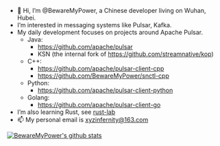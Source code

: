 - 👋 Hi, I’m @BewareMyPower, a Chinese developer living on Wuhan, Hubei.
- I’m interested in messaging systems like Pulsar, Kafka.
- My daily development focuses on projects around Apache Pulsar.
  - Java:
    - https://github.com/apache/pulsar
    - KSN (the internal fork of https://github.com/streamnative/kop)
  - C++:
    - https://github.com/apache/pulsar-client-cpp
    - https://github.com/BewareMyPower/snctl-cpp
  - Python:
    - https://github.com/apache/pulsar-client-python
  - Golang:
    - https://github.com/apache/pulsar-client-go
- I’m also learning Rust, see [rust-lab](git@github.com:BewareMyPower/rust-lab.git)
- 📫 My personal email is xyzinfernity@163.com

<!---
BewareMyPower/BewareMyPower is a ✨ special ✨ repository because its `README.md` (this file) appears on your GitHub profile.
You can click the Preview link to take a look at your changes.
--->

[![BewareMyPower's github stats](https://github-readme-stats.vercel.app/api?username=bewaremypower)](https://github.com/bewaremypower/github-readme-stats)
